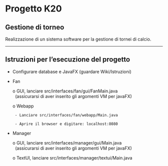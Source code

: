 # Progetto K20
## Gestione di torneo
Realizzazione di un sistema software per la gestione di tornei di calcio.

_________________________________

## Istruzioni per l’esecuzione del progetto

-	Configurare database e JavaFX (guardare Wiki/Istruzioni)

-	Fan

       o	GUI, lanciare src/interfaces/fan/gui/FanMain.java
       <br>
       &nbsp;&nbsp;(assicurarsi di aver inserito gli argomenti VM per javaFX)

       o	Webapp
       
         - Lanciare src/interfaces/fan/webapp/Main.java
         
         - Aprire il browser e digitare: localhost:8080

-	Manager

       o	GUI, lanciare src/interfaces/manager/gui/Main.java
       <br>
       &nbsp;&nbsp;(assicurarsi di aver inserito gli argomenti VM per javaFX)

       o	TextUI, lanciare src/interfaces/manager/textui/Main.java

